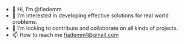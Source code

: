 - 👋 Hi, I’m @fiademm
- 👀 I’m interested in developing effective solutions for real world problems.
- 💞️ I’m looking to contribute and collaborate on all kinds of projects.
- 📫 How to reach me fiademm1@gmail.com

<!---
fiademm/fiademm is a ✨ special ✨ repository because its `README.md` (this file) appears on your GitHub profile.
You can click the Preview link to take a look at your changes.
--->
